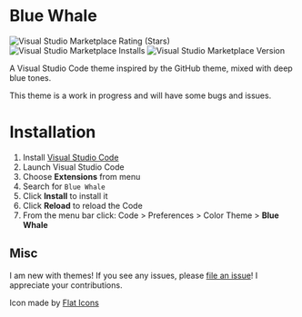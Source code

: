 # Blue Whale


![Visual Studio Marketplace Rating (Stars)](https://img.shields.io/visual-studio-marketplace/stars/thehedgefrog.bluewhale)
![Visual Studio Marketplace Installs](https://img.shields.io/visual-studio-marketplace/i/thehedgefrog.bluewhale)
![Visual Studio Marketplace Version](https://img.shields.io/visual-studio-marketplace/v/thehedgefrog.bluewhale)


A Visual Studio Code theme inspired by the GitHub theme, mixed with deep blue tones.

This theme is a work in progress and will have some bugs and issues.


# Installation

1.  Install [Visual Studio Code](https://code.visualstudio.com/)
2.  Launch Visual Studio Code
3.  Choose **Extensions** from menu
4.  Search for `Blue Whale`
5.  Click **Install** to install it
6.  Click **Reload** to reload the Code
7.  From the menu bar click: Code > Preferences > Color Theme > **Blue Whale**


## Misc

I am new with themes!  If you see any issues, please [file an issue](https://github.com/thehedgefrog/great-white-vscode-theme/issues/new)!  I appreciate your contributions.

Icon made by [Flat Icons](https://www.flaticon.com/authors/flat-icons)